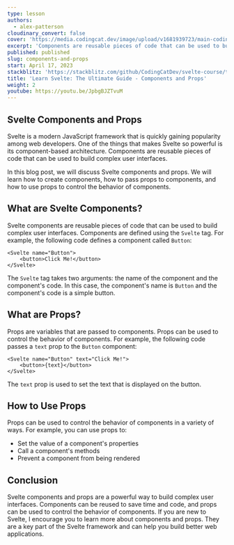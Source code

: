 ```yaml
---
type: lesson
authors:
  - alex-patterson
cloudinary_convert: false
cover: 'https://media.codingcat.dev/image/upload/v1681939723/main-codingcatdev-photo/courses/svelte/components-and-props.png'
excerpt: 'Components are reusable pieces of code that can be used to build complex user interfaces, props pass data within those components'
published: published
slug: components-and-props
start: April 17, 2023
stackblitz: 'https://stackblitz.com/github/CodingCatDev/svelte-course/tree/04-components-and-props?embed=1&file=apps/svelte-site/src/routes/%2Bpage.svelte'
title: 'Learn Svelte: The Ultimate Guide - Components and Props'
weight: 2
youtube: https://youtu.be/JpbgBJZTvuM
---
```


## Svelte Components and Props

Svelte is a modern JavaScript framework that is quickly gaining popularity among web developers. One of the things that makes Svelte so powerful is its component-based architecture. Components are reusable pieces of code that can be used to build complex user interfaces.

In this blog post, we will discuss Svelte components and props. We will learn how to create components, how to pass props to components, and how to use props to control the behavior of components.

## What are Svelte Components?

Svelte components are reusable pieces of code that can be used to build complex user interfaces. Components are defined using the `Svelte` tag. For example, the following code defines a component called `Button`:

```svelte
<Svelte name="Button">
	<button>Click Me!</button>
</Svelte>
```

The `Svelte` tag takes two arguments: the name of the component and the component's code. In this case, the component's name is `Button` and the component's code is a simple button.

## What are Props?

Props are variables that are passed to components. Props can be used to control the behavior of components. For example, the following code passes a `text` prop to the `Button` component:

```svelte
<Svelte name="Button" text="Click Me!">
	<button>{text}</button>
</Svelte>
```

The `text` prop is used to set the text that is displayed on the button.

## How to Use Props

Props can be used to control the behavior of components in a variety of ways. For example, you can use props to:

- Set the value of a component's properties
- Call a component's methods
- Prevent a component from being rendered

## Conclusion

Svelte components and props are a powerful way to build complex user interfaces. Components can be reused to save time and code, and props can be used to control the behavior of components. If you are new to Svelte, I encourage you to learn more about components and props. They are a key part of the Svelte framework and can help you build better web applications.
